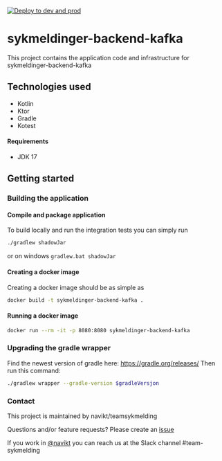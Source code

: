 [![Deploy to dev and prod](https://github.com/navikt/sykmeldinger-backend-kafka/actions/workflows/deploy.yml/badge.svg?branch=main)](https://github.com/navikt/sykmeldinger-backend-kafka/actions/workflows/deploy.yml)
# sykmeldinger-backend-kafka
This project contains the application code and infrastructure for sykmeldinger-backend-kafka

## Technologies used
* Kotlin
* Ktor
* Gradle
* Kotest

#### Requirements

* JDK 17

## Getting started
### Building the application
#### Compile and package application
To build locally and run the integration tests you can simply run
``` bash 
./gradlew shadowJar
```
or  on windows 
`gradlew.bat shadowJar`

#### Creating a docker image
Creating a docker image should be as simple as
``` bash 
docker build -t sykmeldinger-backend-kafka .
```

#### Running a docker image
``` bash 
docker run --rm -it -p 8080:8080 sykmeldinger-backend-kafka
```

### Upgrading the gradle wrapper
Find the newest version of gradle here: https://gradle.org/releases/ Then run this command:

``` bash 
./gradlew wrapper --gradle-version $gradleVersjon
```

### Contact

This project is maintained by navikt/teamsykmelding

Questions and/or feature requests? Please create an [issue](https://github.com/navikt/sykmeldinger-backend-kafka/issues)

If you work in [@navikt](https://github.com/navikt) you can reach us at the Slack
channel #team-sykmelding
